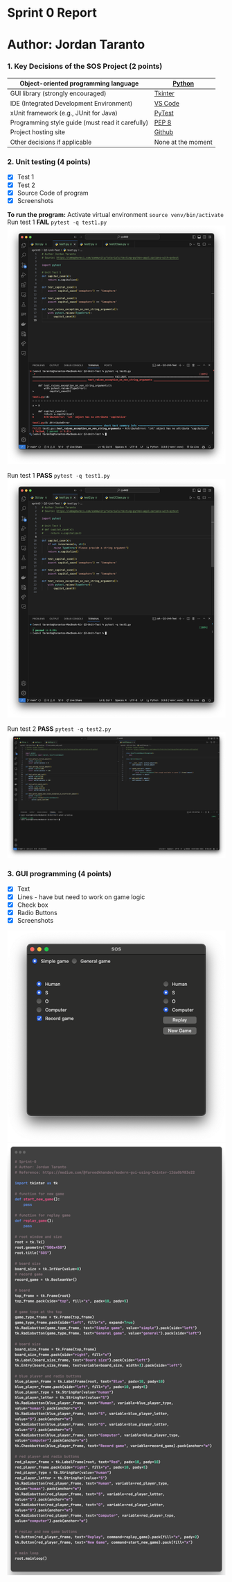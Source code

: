 # Sprint 0 Report
# Author: Jordan Taranto

### 1. **Key Decisions of the SOS Project (2 points)**

| Object-oriented programming language | [Python](https://www.python.org/) |
| ---- | ---- |
| GUI library (strongly encouraged) | [Tkinter](https://docs.python.org/3/library/tk.html) |
| IDE (Integrated Development Environment) | [VS Code](https://code.visualstudio.com/) |
| xUnit framework (e.g., JUnit for Java) | [PyTest](https://docs.pytest.org/en/7.4.x/getting-started.html#get-started) |
| Programming style guide (must read it carefully) | [PEP 8](https://peps.python.org/pep-0008/) |
| Project hosting site | [Github](https://github.com/Jordinaa/cs449) |
| Other decisions if applicable | None at the moment |
### 2. **Unit testing (4 points)**
- [x] Test 1
- [x] Test 2
- [x] Source Code of program
- [x] Screenshots

**To run the program:**
Activate virtual environment
`source venv/bin/activate`
Run test 1 **FAIL**
`pytest -q test1.py`
![test1fail](sprint0/assets/test1fail.png)

Run test 1 **PASS**
`pytest -q test1.py`
![test1pass](sprint0/assets/test1pass.png)

Run test 2 **PASS**
`pytest -q test2.py`
![test2pass](sprint0/assets/test2pass.png)


### 3. **GUI programming (4 points)**
- [x] Text
- [x] Lines - have but need to work on game logic 
- [x] Check box
- [x] Radio Buttons
- [x] Screenshots 

![gui](sprint0/assets/gui.png)
![source_code](sprint0/assets/source_code.png)